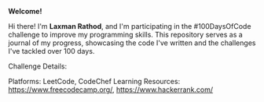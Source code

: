 **Welcome!**

Hi there! I'm **Laxman Rathod**, and I'm participating in the #100DaysOfCode challenge to improve my programming skills. This repository serves as a journal of my progress, showcasing the code I've written and the challenges I've tackled over 100 days.

Challenge Details:

Platforms: LeetCode, CodeChef
Learning Resources: https://www.freecodecamp.org/, https://www.hackerrank.com/
